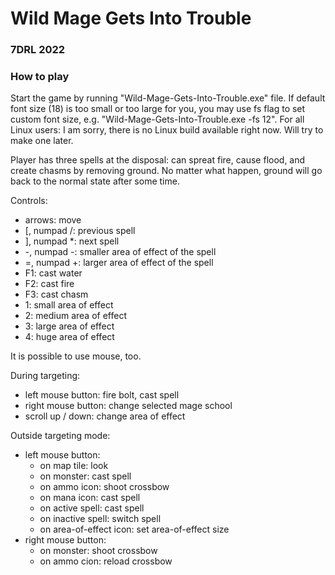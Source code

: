 # Wild Mage Gets Into Trouble

### 7DRL 2022

### How to play

Start the game by running "Wild-Mage-Gets-Into-Trouble.exe" file. If default font size (18) is too small or too large for you, you may use fs flag to set custom font size, e.g. "Wild-Mage-Gets-Into-Trouble.exe -fs 12". For all Linux users: I am sorry, there is no Linux build available right now. Will try to make one later.

Player has three spells at the disposal: can spreat fire, cause flood, and create chasms by removing ground.
No matter what happen, ground will go back to the normal state after some time.

Controls:

- arrows: move
- \[, numpad /: previous spell
- \], numpad \*: next spell
- -, numpad -: smaller area of effect of the spell
- =, numpad +: larger area of effect of the spell
- F1: cast water
- F2: cast fire
- F3: cast chasm
- 1: small area of effect
- 2: medium area of effect
- 3: large area of effect
- 4: huge area of effect

It is possible to use mouse, too.

During targeting:

- left mouse button: fire bolt, cast spell
- right mouse button: change selected mage school
- scroll up / down: change area of effect

Outside targeting mode:

- left mouse button:
	- on map tile: look
	- on monster: cast spell
	- on ammo icon: shoot crossbow
	- on mana icon: cast spell
	- on active spell: cast spell
	- on inactive spell: switch spell
	- on area-of-effect icon: set area-of-effect size
- right mouse button:
	- on monster: shoot crossbow
	- on ammo cion: reload crossbow


